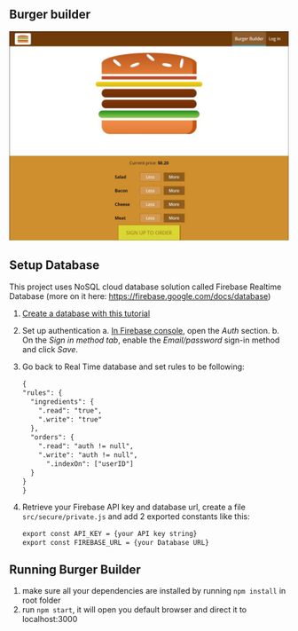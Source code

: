 ## Burger builder
![Screenshot](https://github.com/vilgovskiy/burger-builder/blob/main/images/screenshot.JPG)

## Setup Database
This project uses NoSQL cloud database solution called Firebase Realtime Database (more on it here: https://firebase.google.com/docs/database)

1. [Create a database with this tutorial](https://firebase.google.com/docs/database/rest/start)
2. Set up authentication
  a. [In Firebase console](https://console.firebase.google.com/), open the *Auth* section.
  b. On the *Sign in method tab*, enable the *Email/password* sign-in method and click *Save*.
3. Go back to Real Time database and set rules to be following:
    ```
    {
    "rules": {
      "ingredients": {
        ".read": "true",
        ".write": "true"
      },
      "orders": {
        ".read": "auth != null",
        ".write": "auth != null",
          ".indexOn": ["userID"]
      }
    }
    }
    ```
    
    
4. Retrieve your Firebase API key and database url, create a file `src/secure/private.js` and add 2 exported constants like this:
    ```
    export const API_KEY = {your API key string}
    export const FIREBASE_URL = {your Database URL}
    ```

## Running Burger Builder

1. make sure all your dependencies are installed by running `npm install` in root folder
2. run `npm start`, it will open you default browser and direct it to localhost:3000
